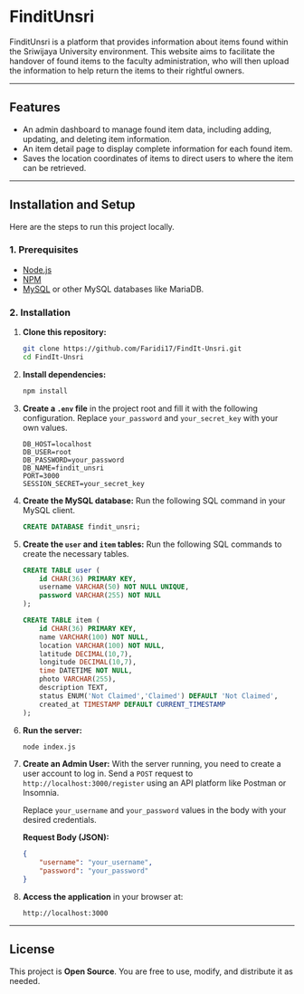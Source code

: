 # FinditUnsri

FinditUnsri is a platform that provides information about items found within the Sriwijaya University environment. This website aims to facilitate the handover of found items to the faculty administration, who will then upload the information to help return the items to their rightful owners.

---

## Features

-   An admin dashboard to manage found item data, including adding, updating, and deleting item information.
-   An item detail page to display complete information for each found item.
-   Saves the location coordinates of items to direct users to where the item can be retrieved.

---

## Installation and Setup

Here are the steps to run this project locally.

### 1. Prerequisites

-   [Node.js](https://nodejs.org/)
-   [NPM](https://www.npmjs.com/)
-   [MySQL](https://www.mysql.com/) or other MySQL databases like MariaDB.

### 2. Installation

1.  **Clone this repository:**
    ```bash
    git clone https://github.com/Faridi17/FindIt-Unsri.git
    cd FindIt-Unsri
    ```

2.  **Install dependencies:**
    ```bash
    npm install
    ```

3.  **Create a `.env` file** in the project root and fill it with the following configuration. Replace `your_password` and `your_secret_key` with your own values.
    ```env
    DB_HOST=localhost
    DB_USER=root
    DB_PASSWORD=your_password
    DB_NAME=findit_unsri
    PORT=3000
    SESSION_SECRET=your_secret_key
    ```

4.  **Create the MySQL database:**
    Run the following SQL command in your MySQL client.
    ```sql
    CREATE DATABASE findit_unsri;
    ```

5.  **Create the `user` and `item` tables:**
    Run the following SQL commands to create the necessary tables.
    ```sql
    CREATE TABLE user (
        id CHAR(36) PRIMARY KEY,
        username VARCHAR(50) NOT NULL UNIQUE,
        password VARCHAR(255) NOT NULL
    );

    CREATE TABLE item (
        id CHAR(36) PRIMARY KEY,
        name VARCHAR(100) NOT NULL,
        location VARCHAR(100) NOT NULL,
        latitude DECIMAL(10,7),
        longitude DECIMAL(10,7),
        time DATETIME NOT NULL,
        photo VARCHAR(255),
        description TEXT,
        status ENUM('Not Claimed','Claimed') DEFAULT 'Not Claimed',
        created_at TIMESTAMP DEFAULT CURRENT_TIMESTAMP
    );
    ```

6.  **Run the server:**
    ```bash
    node index.js
    ```

7.  **Create an Admin User:**
    With the server running, you need to create a user account to log in. Send a `POST` request to `http://localhost:3000/register` using an API platform like Postman or Insomnia.

    Replace `your_username` and `your_password` values in the body with your desired credentials.

    **Request Body (JSON):**
    ```json
    {
    	"username": "your_username",
    	"password": "your_password"
    }
    ```
8.  **Access the application** in your browser at:
    ```
    http://localhost:3000
    ```
---

## License

This project is **Open Source**. You are free to use, modify, and distribute it as needed.